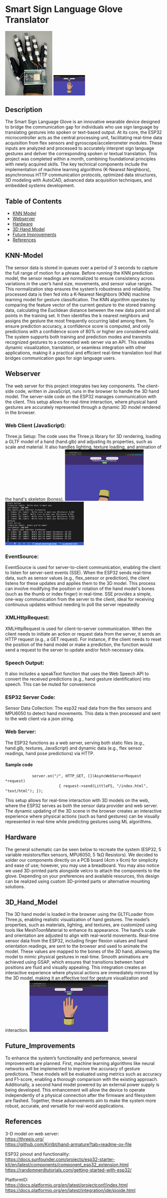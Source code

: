 # Smart Sign Language Glove Translator
<img src="images/SmartSignPic1.jpg" alt="Screenshot" width="30%"> <img src="images/SmartSignPic4.png" alt="Screenshot" width="20%"> 

## Description

The Smart Sign Language Glove is an innovative wearable device designed to bridge the communication gap for individuals who use sign language by translating gestures into spoken or text-based output. At its core, the ESP32 microcontroller acts as the central processing unit, facilitating real-time data acquisition from flex sensors and gyroscope/accelerometer modules. These inputs are analyzed and processed to accurately interpret sign language gestures and deliver the corresponding spoken or textual translation.
This project was completed within a month, combining foundational principles with newly acquired skills. The key technical components include the implementation of machine learning algorithms (K-Nearest Neighbors), asynchronous HTTP communication protocols, optimized data structures, 3D modeling with AutoCAD, advanced data acquisition techniques, and embedded systems development.



## Table of Contents 

- [KNN Model](#KNN-Model)
- [Webserver](#Webserver)
- [Hardware](#Hardware)
- [3D Hand Model](#3D_Hand_Model)
- [Future Improvements](#Future_Improvements)
- [References](#References)


## KNN-Model
The sensor data is stored in queues over a period of 3 seconds to capture the full range of motion for a phrase. Before running the KNN prediction model, the sensor readings are normalized to ensure consistency across variations in the user’s hand size, movements, and sensor value ranges. This normalization step ensures the system’s robustness and reliability. The processed data is then fed into a K-Nearest Neighbors (KNN) machine learning model for gesture classification.
The KNN algorithm operates by comparing the feature vector of the current gesture to the stored training data, calculating the Euclidean distance between the new data point and all points in the training set. It then identifies the k nearest neighbors and assigns the gesture the most frequently occurring label among them. To ensure prediction accuracy, a confidence score is computed, and only predictions with a confidence score of 80% or higher are considered valid. The system supports both training and prediction modes and transmits recognized gestures to a connected web server via an API. This enables dynamic visualization, translation, or seamless integration with other applications, making it a practical and efficient real-time translation tool that bridges communication gaps for sign language users.




## Webserver

The web server for this project integrates two key components. The client-side code, written in JavaScript, runs in the browser to handle the 3D hand model. The server-side code on the ESP32 manages communication with the client. This setup allows for real-time interaction, where physical hand gestures are accurately represented through a dynamic 3D model rendered in the browser.
### Web Client (JavaScript):
Three.js Setup: The code uses the Three.js library for 3D rendering, loading a GLTF model of a hand (hand.glb) and adjusting its properties, such as scale and material. It also handles lighting, texture loading, and animation of the hand's skeleton (bones).
<img src="images/SmartSignPic5.png" alt="Screenshot" width="50%"> 
<img src="images/SmartSignPic6.png" alt="Screenshot" width="50%"> 
### EventSource: 
EventSource is used for server-to-client communication, enabling the client to listen for server-sent events (SSE). When the ESP32 sends real-time data, such as sensor values (e.g., flex_sensor or prediction), the client listens for these updates and applies them to the 3D model. This process can involve modifying the position or rotation of the hand model's bones (such as the thumb or index finger) in real-time. SSE provides a simple, one-way communication from the server to the client, ideal for receiving continuous updates without needing to poll the server repeatedly

### XMLHttpRequest: 
XMLHttpRequest is used for client-to-server communication. When the client needs to initiate an action or request data from the server, it sends an HTTP request (e.g., a GET request). For instance, if the client needs to reset the position of the hand model or make a prediction, the function would send a request to the server to update and/or fetch necessary data. 

### Speech Output: 
It also includes a speakText function that uses the Web Speech API to convert the received predictions (e.g., hand gesture identification) into speech. This can be muted for convenience 

### ESP32 Server Code:
Sensor Data Collection: The esp32 read data from the flex sensors and MPU6050 to detect hand movements. This data is then processed and sent to the web client via a json string.

### Web Server: 
The ESP32 functions as a web server, serving both static files (e.g., hand.glb, textures, JavaScript) and dynamic data (e.g., flex sensor readings, hand pose predictions) via HTTP.
#### Sample code
```
            server.on("/", HTTP_GET, [](AsyncWebServerRequest *request)
                        { request->send(LittleFS, "/index.html", "text/html"); });
```

This setup allows for real-time interaction with 3D models on the web, where the ESP32 serves as both the sensor data provider and web server. The dynamic updating of the 3D scene in the browser creates an interactive experience where physical actions (such as hand gestures) can be visually represented in real-time while predicting gestures using ML algorithms.


## Hardware
The general schematic can be seen below to recreate the system (ESP32, 5 variable resistors/flex sensors, MPU6050, 5 1kΩ Resistors). We decided to solder our components directly on a PCB board (4cm x 6cm) for simplicity and ease of use; however, you may use a breadboard. You may also notice we used 3D-printed parts alongside velcro to attach the components to the glove. Depending on your preferences and available resources, this design can be realized using custom 3D-printed parts or alternative mounting solutions.
<img src="" alt="" width="">


## 3D_Hand_Model
The 3D hand model is loaded in the browser using the GLTFLoader from Three.js, enabling realistic visualization of hand gestures. The model’s properties, such as materials, lighting, and textures, are customized using tools like MeshToonMaterial to enhance its appearance. The hand’s scale and orientation are adjusted to align with real-world movements.
Real-time sensor data from the ESP32, including finger flexion values and hand orientation readings, are sent to the browser and used to animate the model. These values are mapped to the bones of the 3D hand, allowing the model to mimic physical gestures in real-time. Smooth animations are achieved using GSAP, which ensures that transitions between hand positions are fluid and visually appealing. This integration creates an interactive experience where physical actions are immediately mirrored by the 3D model, making it an effective tool for gesture visualization and interaction.
<img src="images/SmartSignPic4.png" alt="Screenshot" width="50%"> 


## Future_Improvements
To enhance the system’s functionality and performance, several improvements are planned. First, machine learning algorithms like neural networks will be implemented to improve the accuracy of gesture predictions. These models will be evaluated using metrics such as accuracy and F1-score, enabling a thorough comparison with the existing approach.
Additionally, a second hand model powered by an external power supply is being developed. This enhancement will allow the device to operate independently of a physical connection after the firmware and filesystem are flashed. Together, these advancements aim to make the system more robust, accurate, and versatile for real-world applications.

## References
3-D model on web server: <br>
https://threejs.org/ <br>
https://github.com/Kirilbt/hand-armature?tab=readme-ov-file 

ESP32 pinout and functionality: <br>
https://docs.sunfounder.com/projects/esp32-starter-kit/en/latest/components/component_esp32_extension.html <br>
https://randomnerdtutorials.com/getting-started-with-esp32/

PlatformIO: <br>
https://docs.platformio.org/en/latest/projectconf/index.html <br>
https://docs.platformio.org/en/latest/integration/ide/pioide.html



